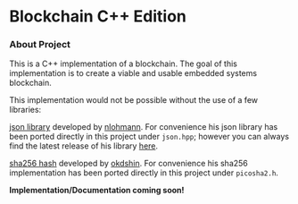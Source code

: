 # Blockchain C++ Edition

### About Project
This is a C++ implementation of a blockchain. 
The goal of this implementation is to create a viable and usable embedded systems
blockchain.

This implementation would not be possible without the use of a few libraries:

[json library](https://github.com/nlohmann/json) 
developed by [nlohmann](https://github.com/nlohmann). For convenience his json library
has been ported directly in this project under `json.hpp`; however you can always find
the latest release of his library [here](https://github.com/nlohmann/json/releases).

[sha256 hash](https://github.com/okdshin/PicoSHA2) developed by [okdshin](https://github.com/okdshin).
For convenience his sha256 implementation has been ported directly in this project under `picosha2.h`.

**Implementation/Documentation coming soon!**